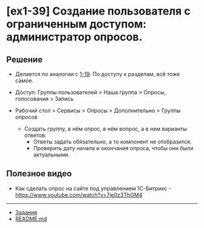 # [ex1-39] Создание пользователя с ограниченным доступом: администратор опросов.

## Решение

* Делается по аналогии с [1-19](ex1-19.md). По доступу к разделам, всё тоже самое.

* Доступ: Группы пользователей > Наша группа > Опросы, голосования > Запись

* Рабочий стол > Сервисы > Опросы > Дополнительно > Группы опросов 
    * Создать группу, в нём опрос, в нём вопрос, а в нем варианты ответов.
        * Ответы задать обязательно, а то компонент не отобразится.
        * Проверить дату начала и окончания опроса, чтобы они были актуальными.

## Полезное видео

* Как сделать опрос на сайте под управлением 1С-Битрикс - https://www.youtube.com/watch?v=7je0z3ThGM4

____
* [Задания](tasks.md)
* [README.md](../../README.md)